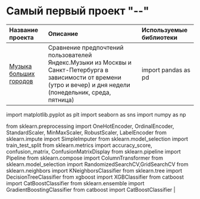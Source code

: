 # Самый первый проект "--"

| Название проекта | Описание | Используемые библиотеки | 
| :---------------------- | :---------------------- | :---------------------- |
| [Музыка больших городов](yandex_music_project.csv) | Сравнение предпочтений пользователей Яндекс.Музыки из Москвы и Санкт-Петербурга в зависимости от времени (утро и вечер) и дня недели (понедельник, среда, пятница)| import pandas as pd
import matplotlib.pyplot as plt
import seaborn as sns
import numpy as np

from sklearn.preprocessing import OneHotEncoder, OrdinalEncoder, StandardScaler, MinMaxScaler, RobustScaler, LabelEncoder
from sklearn.impute import SimpleImputer
from sklearn.model_selection import train_test_split
from sklearn.metrics import accuracy_score, confusion_matrix, ConfusionMatrixDisplay
from sklearn.pipeline import Pipeline
from sklearn.compose import ColumnTransformer
from sklearn.model_selection import RandomizedSearchCV,GridSearchCV
from sklearn.neighbors import KNeighborsClassifier
from sklearn.tree import DecisionTreeClassifier
from xgboost import XGBClassifier
from catboost import CatBoostClassifier
from sklearn.ensemble import GradientBoostingClassifier
from catboost import CatBoostClassifier | 

